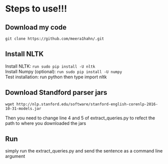 # Steps to use!!!

## Download my code
```
git clone https://github.com/meera1hahn/.git
```

## Install NLTK
Install NLTK: ```run sudo pip install -U nltk```   
Install Numpy (optional): ```run sudo pip install -U numpy```   
Test installation: run python then type import nltk   

## Download Standford parser jars
``` 
wget http://nlp.stanford.edu/software/stanford-english-corenlp-2016-10-31-models.jar
```
Then you need to change line 4 and 5 of extract_queries.py to refect the path to where you downloaded the jars 

## Run

simply run the extract_queries.py and send the sentence as a command line argument
